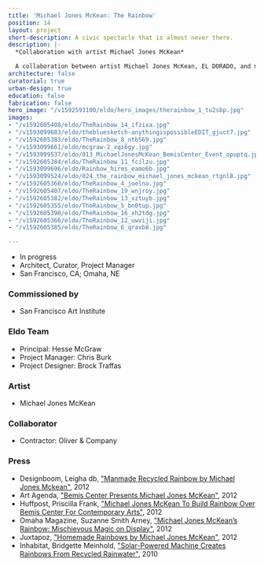 ```yaml
---
title: 'Michael Jones McKean: The Rainbow'
position: 14
layout: project
short-description: A civic spectacle that is almost never there.
description: |-
  *Collaboration with artist Michael Jones McKean*

  A collaboration between artist Michael Jones McKean, EL DORADO, and multiple engineers, The Rainbow generates actual prismatic rainbows at civic scale from recycled water. In the context of a global water crisis, The Rainbow ignites public imagination and advances popular understanding and acceptance of water recycling. The project’s impact can be measured on multiple fronts: as highly personal and collective artistic experiences for a broad public, and as a utilitarian and progressive model of water reclamation and reuse —underscoring the instrumental value of embedding artists’ perspectives within the most urgent and seemingly intractable challenges of our time. The Rainbow is a project whose legacy spans art, urban design, and multiple cities, and opens new possibilities for an aspirational approach to ecology, infrastructure, and public engagement.
architecture: false
curatorial: true
urban-design: true
education: false
fabrication: false
hero_image: "/v1592593100/eldo/hero_images/therainbow_1_tu2sbp.jpg"
images:
- "/v1592605408/eldo/TheRainbow_14_ifzixa.jpg"
- "/v1593099683/eldo/thebluesketch-anythingispossibleEDIT_gjuct7.jpg"
- "/v1592605383/eldo/TheRainbow_8_ntb569.jpg"
- "/v1593099661/eldo/mcgraw-2_xqi6gy.jpg"
- "/v1593099537/eldo/013_MichaelJonesMcKean_BemisCenter_Event_opuptq.jpg"
- "/v1592605384/eldo/TheRainbow_11_fcilzu.jpg"
- "/v1593099696/eldo/Rainbow_hires_eamo6b.jpg"
- "/v1593099524/eldo/024_the_rainbow_michael_jones_mckean_rtgnl8.jpg"
- "/v1592605360/eldo/TheRainbow_4_joelno.jpg"
- "/v1592605407/eldo/TheRainbow_19_wnjroy.jpg"
- "/v1592605382/eldo/TheRainbow_13_xztuyb.jpg"
- "/v1592605355/eldo/TheRainbow_5_bn0tup.jpg"
- "/v1592605390/eldo/TheRainbow_16_xh2tdg.jpg"
- "/v1592605366/eldo/TheRainbow_12_uwviji.jpg"
- "/v1592605385/eldo/TheRainbow_6_qravb8.jpg"

---
```

* In progress
* Architect, Curator, Project Manager
* San Francisco, CA; Omaha, NE

### Commissioned by

* San Francisco Art Institute

### Eldo Team

* Principal: Hesse McGraw
* Project Manager: Chris Burk
* Project Designer: Brock Traffas

### Artist

* Michael Jones McKean

### Collaborator

* Contractor: Oliver & Company

### Press

* Designboom, Leigha db, ["Manmade Recycled Rainbow by Michael Jones Mckean"](https://www.designboom.com/art/manmade-recycled-rainbow-by-michael-jones-mckean/ "Manmade Recycled Rainbow by Michael Jones Mckean"), 2012
* Art Agenda, ["Bemis Center Presents Michael Jones McKean"](https://www.art-agenda.com/announcements/275013/inner-ear-vision-sound-as-medium "Bemis Center Presents Michael Jones McKean"), 2012
* Huffpost, Priscilla Frank, ["Michael Jones McKean To Build Rainbow Over Bemis Center For Contemporary Arts"](https://www.huffpost.com/entry/michael-jones-mckean_n_1539378 "Michael Jones McKean To Build Rainbow Over Bemis Center For Contemporary Arts"), 2012
* Omaha Magazine, Suzanne Smith Arney, ["Michael Jones McKean’s Rainbow: Mischievous Magic on Display"](https://omahamagazine.com/articles/michael-jones-mckeans-rainbow/ "Michael Jones McKean’s Rainbow: Mischievous Magic on Display"), 2012
* Juxtapoz, ["Homemade Rainbows by Michael Jones McKean"](https://www.juxtapoz.com/news/homemade-rainbows-by-michael-jones-mckean/ "Homemade Rainbows by Michael Jones McKean"), 2012
* Inhabitat, Bridgette Meinhold, ["Solar-Powered Machine Creates Rainbows From Recycled Rainwater"](https://inhabitat.com/solar-powered-machine-creates-rainbows-from-recycled-rainwater/michael-jones-mckean-rainbow-9 "Solar-Powered Machine Creates Rainbows From Recycled Rainwater"), 2010
